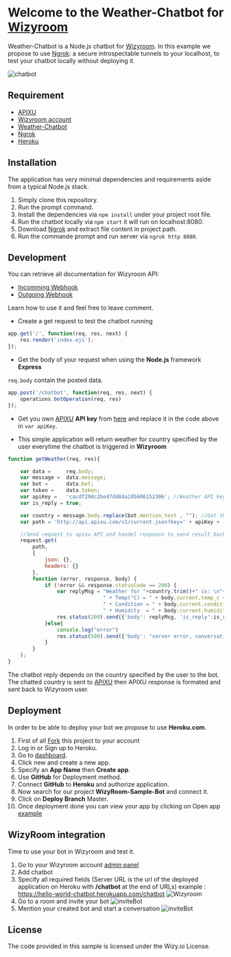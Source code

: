 # Welcome to the Weather-Chatbot for [Wizyroom](https://app.wizyroom.io/secured/login?next_uri=Lw%3D%3D)

Weather-Chatbot is a Node.js chatbot for [Wizyroom](https://app.wizyroom.io/secured/login?next_uri=Lw%3D%3D). 
In this example we propose to use [Ngrok](https://ngrok.com/download): a secure introspectable tunnels to your localhost, to test your chatbot locally without deploying it.

![chatbot](https://sites.google.com/a/wizy.io/sand/sandbox/chatbot.gif)

## Requirement

* [APIXU](https://www.apixu.com/)
* [Wizyroom account](https://app.wizyroom.io/admin/integrations/chatbots)
* [Weather-Chatbot](https://github.com/WizyRoom/1.weather-chatbot)
* [Ngrok](https://ngrok.com/download)
* [Heroku](https://www.heroku.com)

## Installation

The application has very minimal dependencies and requirements aside from a typical Node.js stack.

1. Simply clone this repository.
2. Run the prompt command.
3. Install the dependencies via `npm install` under your project root file.
4. Run the chatbot locally via `npm start` it will run on localhost:8080.
5. Download [Ngrok](https://ngrok.com/download) and extract file content in project path.
6. Run the commande prompt and run server via `ngrok http 8080`.

## Development

You can retrieve all documentation for Wizyroom API:

* [Incomming Webhook](https://docs.google.com/document/d/1wcpJ4Y7O2OWyGvEmHb4a0mjmh7Nr6ObUlwaIRi1lj5k)
* [Outgoing Webhook](https://docs.google.com/document/d/1WwOL8bmiJLOC57VvnX4qlzInFrX3EN9ZhosJiu6iifI)

Learn how to use it and feel free to leave comment.

* Create a get request to test the chatbot running

```javascript
app.get('/', function(req, res, next) {
	res.render('index.ejs');
});
```

* Get the body of your request when using the **Node.js** framework **Express**

`req.body` contain the posted data.

```javascript
app.post('/chatbot', function(req, res, next) {
	operations.botOperation(req, res)
});
```

* Get you own [APIXU](https://www.apixu.com/) **API key** from [here](https://www.apixu.com/my) and replace it in the code above in `var apiKey`.

* This simple application will return weather for country specified by the user everytime the chatbot is triggered in **Wizyroom**

```javascript
function getWeather(req, res){

	var data = 	   req.body;
	var message =  data.message;
	var bot =      data.bot;
	var token =    data.token;
	var apiKey =   'cacdf29dc2be47d484a105606152306'; //Weather API key change it with yours
	var is_reply = true;

	var country = message.body.replace(bot.mention_text , ""); //Get the country name from message recieved
	var path = 'http://api.apixu.com/v1/current.json?key=' + apiKey + '&q=' + country.trim();

	//Send request to apixu API and handel response to send result back to Wizyroom
	request.get(
	    path,
	    { 
	    	json: {},   
	    	headers: {}
	    },
	    function (error, response, body) {
	        if (!error && response.statusCode == 200) {
	            var replyMsg = "Weather for "+country.trim()+" is: \n"+
	            			   " • Temp(°C) = " + body.current.temp_c + "°\n"+
	            			   " • Condition = " + body.current.condition.text + "\n"+
	            			   " • Humidity  = " + body.current.humidity +"%"
	            res.status(200).send({'body': replyMsg, 'is_reply':is_reply});
	        }else{
	        	console.log("error")
	        	res.status(500).send({'body': "server error, conversation not updated", 'status': "error"});
	        }
	    }
	);
}
```

The chatbot reply depends on the country specified by the user to the bot. The chatted country is sent to [APIXU](https://www.apixu.com/) then APIXU response is formated and sent back to Wizyroom user.

## Deployment

In order to be able to deploy your bot we propose to use **Heroku.com**.

1. First of all [Fork](https://github.com/maherwizy/WizyRoom-Sample-Bot/wiki/_new#fork-destination-box) this project to your account
2. Log in or Sign up to Heroku.
3. Go to [dashboard](https://dashboard.heroku.com/apps).
4. Click new and create a new app.
5. Specify an **App Name** then **Create app**.
6. Use **GitHub** for Deployment method.
7. Connect **GitHub** to **Heroku** and authorize application.
8. Now search for our project **WizyRoom-Sample-Bot** and connect it.
9. Click on **Deploy Branch** Master.
10. Once deployment done you can view your app by clicking on Open app [example](https://hello-world-chatbot.herokuapp.com/)


## WizyRoom integration

Time to use your bot in Wizyroom and test it.

1. Go to your Wizyroom account [admin panel](https://app.wizyroom.io/admin/integrations/chatbots)
2. Add chatbot
3. Specify all required fields (Server URL is the url of the deployed application on Heroku with **/chatbot** at the end of URLs) example : https://hello-world-chatbot.herokuapp.com/chatbot
![Wizyroom](https://sites.google.com/a/wizy.io/sand/sandbox/bot_creation_weather.PNG)
4. Go to a room and invite your bot
![inviteBot](https://sites.google.com/a/wizy.io/sand/sandbox/add-bot_weather.PNG)
5. Mention your created bot and start a conversation
![inviteBot](https://sites.google.com/a/wizy.io/sand/sandbox/mention_weather.PNG)

## License

The code provided in this sample is licensed under the Wizy.io License.